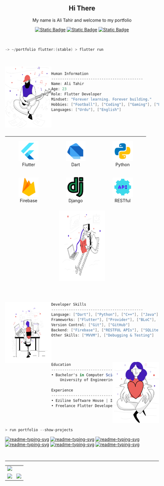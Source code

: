 <br>
<h2 align="center">Hi There</h2>


<p align="center">My name is Ali Tahir and welcome to my portfolio</p>
<div display:flex, align="center">
<a href="mailto:alitahir2013@gmail.com" target="_blank"><img alt="Static Badge" src="https://img.shields.io/badge/Gmail-5222D0?logo=gmail&logoColor=ffffff"></a>
<a href="https://www.linkedin.com/in/ali-tahir-948454248/" target="_blank"><img alt="Static Badge" src="https://img.shields.io/badge/LinkedIn-5222D0?&logoColor=ffffff"></a>
<a href="https://www.instagram.com/alitahir_10/" target="_blank"><img alt="Static Badge" src="https://img.shields.io/badge/Instagram-5222D0?logo=instagram&logoColor=ffffff"></a>
</div>

<br>
<br>

```powershell
-> ~/portfolio flutter:(stable) > flutter run
```
<br>
<br>

<img align="left" src="svg/inspiration.svg" width="30%" height="200px"/>

<div width="30%">
    
```csharp
Human Information
------------------------------------------
Name: Ali Tahir
Age: 23
Role: Flutter Developer
Mindset: "Forever learning. Forever building."
Hobbies: ["Football"], ["Coding"], ["Gaming"], ["Music"]
Languages: ["Urdu"], ["English"]
```

</div>

<br>
<br>
<br>

<div align="center">
 <table align="left" width = "70%" height="230px">
        <tr>
            <td align="center" width="140" height="112.43">
                <img src="icons/flutter.png" width="65px"/>
                <br /> Flutter
            </td>
            <td align="center" width="140" height="112.43">
                <img src="icons/dart.png" width="65px"/>
                <br /> Dart
            </td>
            <td align="center" width="140" height="112.43">
                <img src="icons/python.png" width="65px"/>
                <br /> Python
            </td>
        </tr>
        <tr>
            <td align="center" width="140" height="112.43">
                <img src="icons/firebase.png" width="65px"/>
                <br /> Firebase
            </td>
            <td align="center" width="140" height="112.43">
                <img src="icons/django.png" width="65px"/>
                <br /> Django
            </td>
             <td align="center" width="140" height="112.43">
                <img src="icons/restful.png" width="65px"/>
                <br /> RESTful
            </td>
        </tr>
    </table>
<img  src="svg/artificialintelligence.svg" height="230px" width = "30%"/>
</div>
<br>
<br>
<br>
<div>

<img align="left" src="svg/webdevelopment.svg" height="200px" width = "30%"/>
<div width ="70%">
    
```csharp
Developer Skills
------------------------------------------
Language: ["Dart"], ["Python"], ["C++"], ["Java"] (basic)
Frameworks: ["Flutter"], ["Provider"], ["BLoC"], ["Firebase"], ["Django"] (basic)
Version Control: ["Git"], ["GitHub"]
Backend: ["Firebase"], ["RESTFUL APIs"], ["SQLite"] (basic)
Other Skills: ["MVVM"], ["Debugging & Testing"]
```
</div>
</div>



<br>
<br>
<br>



<div>

<img align="right" src="svg/givingback.svg" height="200px" width = "30%" />

<div width ="70%">
    
```csharp
Education
------------------------------------------
• Bachelor's in Computer Science (Pursuing)
    University of Engineering and Technology Taxila, 2021 November - 2025 June.

Experience
------------------------------------------
• Eziline Software House | Internship | 2024 March - 2024 May (3 Months)
• Freelance Flutter Developer | 2023 August - 2025 April
```
    
</div>
</div>


<br>
<br>

```powershell
> run portfolio --show-projects
```


<a href="https://github.com/itsAliTahir/gemini-clone"><img width="33%" src="https://denvercoder1-github-readme-stats.vercel.app/api/pin/?username=itsAliTahir&repo=gemini-clone&hide_border=false&border_color=3D444D&bg_color=12111E&title_color=F85D7F&icon_color=F8D866&theme=react&show_icons=false" alt="readme-typing-svg"></a>
<a href="https://github.com/itsAliTahir/e-commerce-app-with-stripe-payment"><img width="33%" src="https://denvercoder1-github-readme-stats.vercel.app/api/pin/?username=itsAliTahir&repo=e-commerce-app-with-stripe-payment&hide_border=false&border_color=3D444D&bg_color=12111E&title_color=F85D7F&icon_color=F8D866&theme=react&show_icons=false" alt="readme-typing-svg"></a>
<a href="https://github.com/itsAliTahir/Premier_League_Database_Flutter_Project"><img width="33%" src="https://denvercoder1-github-readme-stats.vercel.app/api/pin/?username=itsAliTahir&repo=Premier_League_Database_Flutter_Project&hide_border=false&border_color=3D444D&bg_color=12111E&title_color=F85D7F&icon_color=F8D866&theme=react&show_icons=false" alt="readme-typing-svg"></a>
<a href="https://github.com/itsAliTahir/SIMULATION-PAGE-REPLACEMENT-POLICIES-COMPARISON-Operating-System-Project-"><img width="33%" src="https://denvercoder1-github-readme-stats.vercel.app/api/pin/?username=itsAliTahir&repo=SIMULATION-PAGE-REPLACEMENT-POLICIES-COMPARISON-Operating-System-Project-&hide_border=false&border_color=3D444D&bg_color=12111E&title_color=F85D7F&icon_color=F8D866&theme=react&show_icons=false" alt="readme-typing-svg"></a>
<a href="https://github.com/itsAliTahir/news_app"><img width="33%" src="https://denvercoder1-github-readme-stats.vercel.app/api/pin/?username=itsAliTahir&repo=news_app&hide_border=false&border_color=3D444D&bg_color=12111E&title_color=F85D7F&icon_color=F8D866&theme=react&show_icons=false" alt="readme-typing-svg"></a>
<a href="https://github.com/itsAliTahir/Expense-Tracker"><img width="33%" src="https://denvercoder1-github-readme-stats.vercel.app/api/pin/?username=itsAliTahir&repo=Expense-Tracker&hide_border=false&border_color=3D444D&bg_color=12111E&title_color=F85D7F&icon_color=F8D866&theme=react&show_icons=false" alt="readme-typing-svg"></a>












<br>

<hr>

<table>
  <tr>
    <td colspan="2">
     <img src="https://github-profile-trophy.vercel.app/?username=itsAliTahir&theme=radical&margin-w=15"/>
    </td>
  </tr>
  <tr>
    <td>
      <img 
        src="https://github-readme-stats.vercel.app/api?username=itsAliTahir&theme=radical&hide_border=false&include_all_commits=false&count_private=false" />
    </td>
    <td>
      <img 
        src="https://github-readme-streak-stats.herokuapp.com/?user=itsAliTahir&theme=radical&hide_border=false" />
    </td>
  </tr>
</table>



<!-- 
<h2 align="center">Connect with me 🌐</h2>
<hr>

<p align="center">
    <a href="mailto:alitahir2013@gmail.com" target="_blank">
        <img src="https://img.shields.io/badge/Gmail-D14836?style=for-the-badge&logo=gmail&logoColor=white" alt="Gmail" />
    </a> 
    <a href="https://www.linkedin.com/in/ali-tahir-948454248/" target="_blank">
        <img src="https://img.shields.io/badge/LinkedIn-0077B5?style=for-the-badge&logo=linkedin&logoColor=white" alt="LinkedIn" />
    </a> 
    <a href="https://web.facebook.com/profile.php?id=100051901068678" target="_blank">
        <img src="https://img.shields.io/badge/Facebook-1877F2?style=for-the-badge&logo=facebook&logoColor=white" alt="Facebook" />
    </a>
</p>

-->

